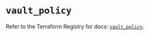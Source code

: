 # `vault_policy`

Refer to the Terraform Registry for docs: [`vault_policy`](https://registry.terraform.io/providers/hashicorp/vault/4.2.0/docs/resources/policy).
